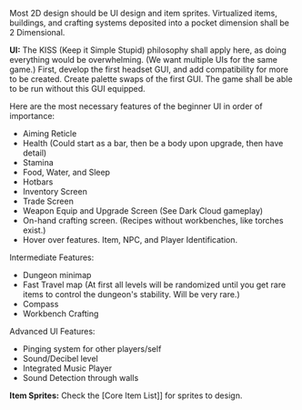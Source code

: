 Most 2D design should be UI design and item sprites. Virtualized items, buildings, and crafting systems deposited into a pocket dimension shall be 2 Dimensional.

**UI:**
The KISS (Keep it Simple Stupid) philosophy shall apply here, as doing everything would be overwhelming. (We want multiple UIs for the same game.) First, develop the first headset GUI, and add compatibility for more to be created. Create palette swaps of the first GUI. The game shall be able to be run without this GUI equipped.

Here are the most necessary features of the beginner UI in order of importance:
- Aiming Reticle
- Health (Could start as a bar, then be a body upon upgrade, then have detail)
- Stamina
- Food, Water, and Sleep
- Hotbars
- Inventory Screen
- Trade Screen
- Weapon Equip and Upgrade Screen (See Dark Cloud gameplay)
- On-hand crafting screen. (Recipes without workbenches, like torches exist.)
- Hover over features. Item, NPC, and Player Identification.

Intermediate Features:
- Dungeon minimap
- Fast Travel map (At first all levels will be randomized until you get rare items to control the dungeon's stability. Will be very rare.)
- Compass
- Workbench Crafting

Advanced UI Features:
- Pinging system for other players/self
- Sound/Decibel level
- Integrated Music Player
- Sound Detection through walls


**Item Sprites:**
Check the [Core Item List]] for sprites to design.